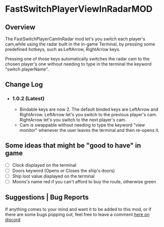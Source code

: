 # FastSwitchPlayerViewInRadarMOD

## Overview
The FastSwitchPlayerCamInRadar mod let's you switch each player's cam,while using the radar built in the in-game Terminal, by pressing some predefined hotkeys, such as:LeftArrow, RightArrow keys.

Pressing one of those keys automatically switches the radar cam to the chosen player's one without needing to type in the terminal the keyword "switch playerName".

## Change Log

* ### 1.0.2 (Latest)

  - Bindable keys are now 2. The default binded keys are LeftArrow and RightArrow. LeftArrow let's you switch to the previous player's cam. RightArrow let's you switch to the next player's cam.
  - Cam is swappable without needing to type the keyword "view monitor" whenever the user leaves the terminal and then re-opens it.
 
## Some ideas that might be "good to have" in game
- [ ] Clock displayed on the terminal
- [ ] Doors keyword (Opens or Closes the ship's doors)
- [ ] Ship loot value displayed on the terminal
- [ ] Moons's name red if you can't afford to buy the route, otherwise green

## Suggestions | Bug Reports

If anything comes to your mind and want it to be added to this mod, or if there are some bugs popping out, feel free to leave a comment [here on discord](https://discord.com/channels/1168655651455639582/1181265352911503430)

